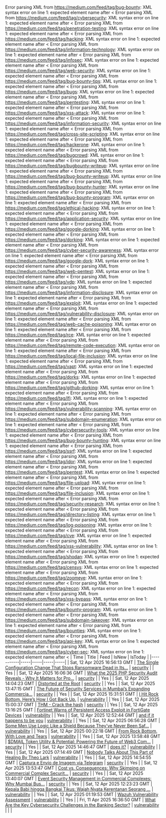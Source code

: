 Error parsing XML from https://medium.com/feed/tag/bug-bounty: XML syntax error on line 1: expected element name after <
Error parsing XML from https://medium.com/feed/tag/cybersecurity: XML syntax error on line 1: expected element name after <
Error parsing XML from https://medium.com/feed/tag/penetration-testing: XML syntax error on line 1: expected element name after <
Error parsing XML from https://medium.com/feed/tag/hacking: XML syntax error on line 1: expected element name after <
Error parsing XML from https://medium.com/feed/tag/information-technology: XML syntax error on line 1: expected element name after <
Error parsing XML from https://medium.com/feed/tag/infosec: XML syntax error on line 1: expected element name after <
Error parsing XML from https://medium.com/feed/tag/web-security: XML syntax error on line 1: expected element name after <
Error parsing XML from https://medium.com/feed/tag/bug-bounty-tips: XML syntax error on line 1: expected element name after <
Error parsing XML from https://medium.com/feed/tag/bugs: XML syntax error on line 1: expected element name after <
Error parsing XML from https://medium.com/feed/tag/pentesting: XML syntax error on line 1: expected element name after <
Error parsing XML from https://medium.com/feed/tag/xss-attack: XML syntax error on line 1: expected element name after <
Error parsing XML from https://medium.com/feed/tag/information-security: XML syntax error on line 1: expected element name after <
Error parsing XML from https://medium.com/feed/tag/cross-site-scripting: XML syntax error on line 1: expected element name after <
Error parsing XML from https://medium.com/feed/tag/hackerone: XML syntax error on line 1: expected element name after <
Error parsing XML from https://medium.com/feed/tag/bugcrowd: XML syntax error on line 1: expected element name after <
Error parsing XML from https://medium.com/feed/tag/bugbounty-writeup: XML syntax error on line 1: expected element name after <
Error parsing XML from https://medium.com/feed/tag/bug-bounty-writeup: XML syntax error on line 1: expected element name after <
Error parsing XML from https://medium.com/feed/tag/bug-bounty-hunter: XML syntax error on line 1: expected element name after <
Error parsing XML from https://medium.com/feed/tag/bug-bounty-program: XML syntax error on line 1: expected element name after <
Error parsing XML from https://medium.com/feed/tag/ethical-hacking: XML syntax error on line 1: expected element name after <
Error parsing XML from https://medium.com/feed/tag/application-security: XML syntax error on line 1: expected element name after <
Error parsing XML from https://medium.com/feed/tag/google-dorking: XML syntax error on line 1: expected element name after <
Error parsing XML from https://medium.com/feed/tag/dorking: XML syntax error on line 1: expected element name after <
Error parsing XML from https://medium.com/feed/tag/cyber-security-awareness: XML syntax error on line 1: expected element name after <
Error parsing XML from https://medium.com/feed/tag/google-dork: XML syntax error on line 1: expected element name after <
Error parsing XML from https://medium.com/feed/tag/web-pentest: XML syntax error on line 1: expected element name after <
Error parsing XML from https://medium.com/feed/tag/vdp: XML syntax error on line 1: expected element name after <
Error parsing XML from https://medium.com/feed/tag/information-disclosure: XML syntax error on line 1: expected element name after <
Error parsing XML from https://medium.com/feed/tag/exploit: XML syntax error on line 1: expected element name after <
Error parsing XML from https://medium.com/feed/tag/vulnerability-disclosure: XML syntax error on line 1: expected element name after <
Error parsing XML from https://medium.com/feed/tag/web-cache-poisoning: XML syntax error on line 1: expected element name after <
Error parsing XML from https://medium.com/feed/tag/rce: XML syntax error on line 1: expected element name after <
Error parsing XML from https://medium.com/feed/tag/remote-code-execution: XML syntax error on line 1: expected element name after <
Error parsing XML from https://medium.com/feed/tag/local-file-inclusion: XML syntax error on line 1: expected element name after <
Error parsing XML from https://medium.com/feed/tag/vapt: XML syntax error on line 1: expected element name after <
Error parsing XML from https://medium.com/feed/tag/dorks: XML syntax error on line 1: expected element name after <
Error parsing XML from https://medium.com/feed/tag/github-dorking: XML syntax error on line 1: expected element name after <
Error parsing XML from https://medium.com/feed/tag/lfi: XML syntax error on line 1: expected element name after <
Error parsing XML from https://medium.com/feed/tag/vulnerability-scanning: XML syntax error on line 1: expected element name after <
Error parsing XML from https://medium.com/feed/tag/subdomain-enumeration: XML syntax error on line 1: expected element name after <
Error parsing XML from https://medium.com/feed/tag/cybersecurity-tools: XML syntax error on line 1: expected element name after <
Error parsing XML from https://medium.com/feed/tag/bug-bounty-hunting: XML syntax error on line 1: expected element name after <
Error parsing XML from https://medium.com/feed/tag/ssrf: XML syntax error on line 1: expected element name after <
Error parsing XML from https://medium.com/feed/tag/idor: XML syntax error on line 1: expected element name after <
Error parsing XML from https://medium.com/feed/tag/pentest: XML syntax error on line 1: expected element name after <
Error parsing XML from https://medium.com/feed/tag/file-upload: XML syntax error on line 1: expected element name after <
Error parsing XML from https://medium.com/feed/tag/file-inclusion: XML syntax error on line 1: expected element name after <
Error parsing XML from https://medium.com/feed/tag/security-research: XML syntax error on line 1: expected element name after <
Error parsing XML from https://medium.com/feed/tag/directory-listing: XML syntax error on line 1: expected element name after <
Error parsing XML from https://medium.com/feed/tag/log-poisoning: XML syntax error on line 1: expected element name after <
Error parsing XML from https://medium.com/feed/tag/cve: XML syntax error on line 1: expected element name after <
Error parsing XML from https://medium.com/feed/tag/xss-vulnerability: XML syntax error on line 1: expected element name after <
Error parsing XML from https://medium.com/feed/tag/shodan: XML syntax error on line 1: expected element name after <
Error parsing XML from https://medium.com/feed/tag/censys: XML syntax error on line 1: expected element name after <
Error parsing XML from https://medium.com/feed/tag/zoomeye: XML syntax error on line 1: expected element name after <
Error parsing XML from https://medium.com/feed/tag/recon: XML syntax error on line 1: expected element name after <
Error parsing XML from https://medium.com/feed/tag/xss-bypass: XML syntax error on line 1: expected element name after <
Error parsing XML from https://medium.com/feed/tag/bounty-program: XML syntax error on line 1: expected element name after <
Error parsing XML from https://medium.com/feed/tag/subdomain-takeover: XML syntax error on line 1: expected element name after <
Error parsing XML from https://medium.com/feed/tag/bounties: XML syntax error on line 1: expected element name after <
Error parsing XML from https://medium.com/feed/tag/api-key: XML syntax error on line 1: expected element name after <
Error parsing XML from https://medium.com/feed/tag/cyber-sec: XML syntax error on line 1: expected element name after <
| Time | Title | Feed | IsNew | IsToday |
|-----------|-----|-----|-----|-----|
| Sat, 12 Apr 2025 16:56:13 GMT | [The Single Configuration Change That Stops Ransomware Dead in Its...](https://medium.com/p/ee9c993c1fbd) | [security](https://medium.com/feed/tag/security) |  | Yes |
| Sat, 12 Apr 2025 16:06:36 GMT | [What the 2025 PHP Security Audit Reveals - Why It Matters for Pro...](https://medium.com/p/4e4d2e9c23c3) | [security](https://medium.com/feed/tag/security) |  | Yes |
| Sat, 12 Apr 2025 14:04:23 GMT | [Distorted at the Root](https://medium.com/p/fc085d53cb35) | [security](https://medium.com/feed/tag/security) |  | Yes |
| Sat, 12 Apr 2025 13:47:15 GMT | [The Future of Security Services in Mumbai’s Expanding Commercia...](https://medium.com/p/a6aff4eb30a1) | [security](https://medium.com/feed/tag/security) |  | Yes |
| Sat, 12 Apr 2025 15:31:51 GMT | [I Hit Rock Bottom. Here’s How I Got Back Up.](https://medium.com/p/a448c42c3a64) | [vulnerability](https://medium.com/feed/tag/vulnerability) |  | Yes |
| Sat, 12 Apr 2025 15:00:37 GMT | [THM - Crack the hash](https://medium.com/p/54eab5a75aad) | [security](https://medium.com/feed/tag/security) |  | Yes |
| Sat, 12 Apr 2025 13:16:25 GMT | [Fortinet Warns of Persistent Access Exploit in FortiGate Devices](https://medium.com/p/91151d3e9fec) | [vulnerability](https://medium.com/feed/tag/vulnerability) |  | Yes |
| Sat, 12 Apr 2025 12:52:44 GMT | [and if it happens to be you](https://medium.com/p/67643b467985) | [vulnerability](https://medium.com/feed/tag/vulnerability) |  | Yes |
| Sat, 12 Apr 2025 06:56:28 GMT | [Some Men Use Logic Like a Shield Because They’ve Never Been Saf...](https://medium.com/p/f3fe30cb6f41) | [vulnerability](https://medium.com/feed/tag/vulnerability) |  | Yes |
| Sat, 12 Apr 2025 00:22:18 GMT | [From Rock Bottom, With Love and Tears](https://medium.com/p/c4e661276a47) | [vulnerability](https://medium.com/feed/tag/vulnerability) |  | Yes |
| Sat, 12 Apr 2025 13:58:48 GMT | [$DMAIL Token Utility & Potential: Powering the Future of Web3 Com...](https://medium.com/p/fddcb6dd6d30) | [security](https://medium.com/feed/tag/security) |  | Yes |
| Sat, 12 Apr 2025 14:46:47 GMT | [does it?](https://medium.com/p/6cd09a93c0dc) | [vulnerability](https://medium.com/feed/tag/vulnerability) |  | Yes |
| Sat, 12 Apr 2025 07:14:49 GMT | [Nobody Talks About This Part of Healing By Theo Lark](https://medium.com/p/d44c546c5c76) | [vulnerability](https://medium.com/feed/tag/vulnerability) |  | Yes |
| Sat, 12 Apr 2025 14:54:55 GMT | [Captura e Envio de Imagem via Telegram](https://medium.com/p/1a83996d2744) | [security](https://medium.com/feed/tag/security) |  | Yes |
| Sat, 12 Apr 2025 13:53:47 GMT | [Cost vs. Consequences: Why Skimping on Commercial Complex Securit...](https://medium.com/p/73a0dfd24725) | [security](https://medium.com/feed/tag/security) |  | Yes |
| Sat, 12 Apr 2025 13:40:07 GMT | [Event Security Management in Commercial Complexes: Why Mumbai Bus...](https://medium.com/p/94928e568770) | [security](https://medium.com/feed/tag/security) |  | Yes |
| Sat, 12 Apr 2025 12:23:23 GMT | [Kepala Babi hingga Bangkai Tikus: Wajah Nyata Kerentanan Seorang ...](https://medium.com/p/5df205df9e5f) | [vulnerability](https://medium.com/feed/tag/vulnerability) |  | Yes |
| Sat, 12 Apr 2025 01:19:53 GMT | [Wazuh Vulnerability Assessment](https://medium.com/p/e2befdc23ab9) | [vulnerability](https://medium.com/feed/tag/vulnerability) |  | Yes |
| Fri, 11 Apr 2025 16:36:50 GMT | [What Are the Key Cybersecurity Challenges in the Banking Sector?](https://medium.com/p/20802f29bb0e) | [vulnerability](https://medium.com/feed/tag/vulnerability) |  |  |
